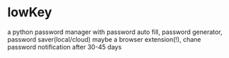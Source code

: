 # lowKey
a python password manager with password auto fill, password generator, password saver(local/cloud)
maybe a browser extension(!), chane password notification after 30-45 days
